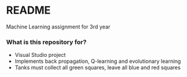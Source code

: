 # README #

Machine Learning assignment for 3rd year

### What is this repository for? ###

* Visual Studio project
* Implements back propagation, Q-learning and evolutionary learning
* Tanks must collect all green squares, leave all blue and red squares